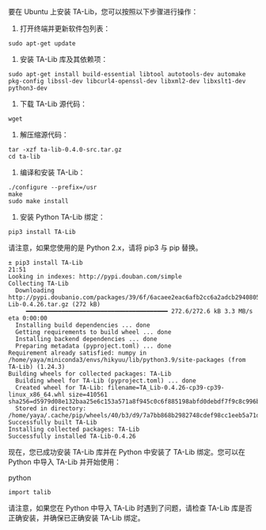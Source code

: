 要在 Ubuntu 上安装 TA-Lib，您可以按照以下步骤进行操作：

1. 打开终端并更新软件包列表：

```
sudo apt-get update

```

1. 安装 TA-Lib 库及其依赖项：

```
sudo apt-get install build-essential libtool autotools-dev automake pkg-config libssl-dev libcurl4-openssl-dev libxml2-dev libxslt1-dev python3-dev

```

1. 下载 TA-Lib 源代码：

```
wget 

```

1. 解压缩源代码：

```
tar -xzf ta-lib-0.4.0-src.tar.gz
cd ta-lib

```

1. 编译和安装 TA-Lib：

```
./configure --prefix=/usr
make
sudo make install

```

1. 安装 Python TA-Lib 绑定：

```
pip3 install TA-Lib

```

请注意，如果您使用的是 Python 2.x，请将 pip3 与 pip 替换。

```
± pip3 install TA-Lib                                                                                21:51
Looking in indexes: http://pypi.douban.com/simple
Collecting TA-Lib
  Downloading http://pypi.doubanio.com/packages/39/6f/6acaee2eac6afb2cc6a2adcb294080577f9983fbd2726395b9047c4e13ec/TA-Lib-0.4.26.tar.gz (272 kB)
     ━━━━━━━━━━━━━━━━━━━━━━━━━━━━━━━━━━━━━━━━ 272.6/272.6 kB 3.3 MB/s eta 0:00:00
  Installing build dependencies ... done
  Getting requirements to build wheel ... done
  Installing backend dependencies ... done
  Preparing metadata (pyproject.toml) ... done
Requirement already satisfied: numpy in /home/yaya/miniconda3/envs/hikyuu/lib/python3.9/site-packages (from TA-Lib) (1.24.3)
Building wheels for collected packages: TA-Lib
  Building wheel for TA-Lib (pyproject.toml) ... done
  Created wheel for TA-Lib: filename=TA_Lib-0.4.26-cp39-cp39-linux_x86_64.whl size=410561 sha256=d5979d08e132baa25e6c153a571a8f945c0c6f885198abfd0debdf7f9c8c996b
  Stored in directory: /home/yaya/.cache/pip/wheels/40/b3/d9/7a7bb868b2982748cdef98cc1eeb5a71dbd08e96ec192cff06
Successfully built TA-Lib
Installing collected packages: TA-Lib
Successfully installed TA-Lib-0.4.26

```

现在，您已成功安装 TA-Lib 库并在 Python 中安装了 TA-Lib 绑定。您可以在 Python 中导入 TA-Lib 并开始使用：

python

```
import talib

```

请注意，如果您在 Python 中导入 TA-Lib 时遇到了问题，请检查 TA-Lib 库是否正确安装，并确保已正确安装 TA-Lib 绑定。